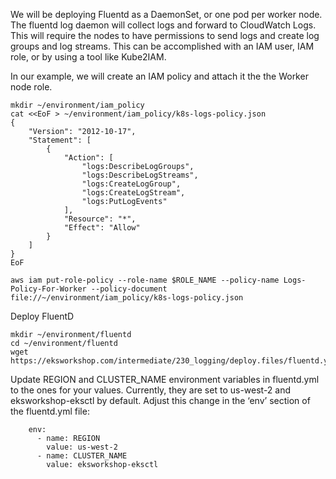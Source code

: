 We will be deploying Fluentd as a DaemonSet, or one pod per worker node. The fluentd log daemon will collect logs and forward to CloudWatch Logs. This will require the nodes to have permissions to send logs and create log groups and log streams. This can be accomplished with an IAM user, IAM role, or by using a tool like Kube2IAM.

In our example, we will create an IAM policy and attach it the the Worker node role.

```
mkdir ~/environment/iam_policy
cat <<EoF > ~/environment/iam_policy/k8s-logs-policy.json
{
    "Version": "2012-10-17",
    "Statement": [
        {
            "Action": [
                "logs:DescribeLogGroups",
                "logs:DescribeLogStreams",
                "logs:CreateLogGroup",
                "logs:CreateLogStream",
                "logs:PutLogEvents"
            ],
            "Resource": "*",
            "Effect": "Allow"
        }
    ]
}
EoF

aws iam put-role-policy --role-name $ROLE_NAME --policy-name Logs-Policy-For-Worker --policy-document file://~/environment/iam_policy/k8s-logs-policy.json
```

Deploy FluentD

```
mkdir ~/environment/fluentd
cd ~/environment/fluentd
wget https://eksworkshop.com/intermediate/230_logging/deploy.files/fluentd.yml
```

Update REGION and CLUSTER_NAME environment variables in fluentd.yml to the ones for your values. Currently, they are set to us-west-2 and eksworkshop-eksctl by default. Adjust this change in the ‘env’ section of the fluentd.yml file:

```
    env:
      - name: REGION
        value: us-west-2
      - name: CLUSTER_NAME
        value: eksworkshop-eksctl
```

